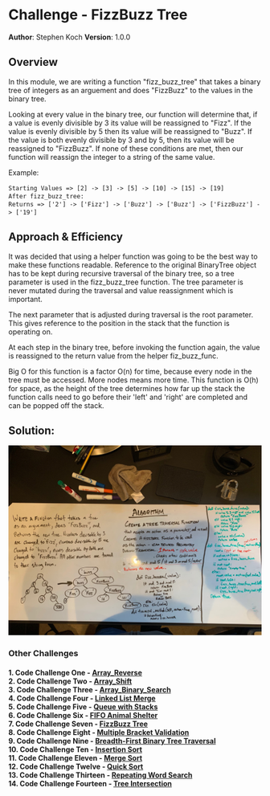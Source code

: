 # Challenge - FizzBuzz Tree

**Author**: Stephen Koch
**Version**: 1.0.0

## Overview
In this module, we are writing a function "fizz_buzz_tree" that takes a binary tree of integers as an arguement and does "FizzBuzz" to the values in the binary tree.

Looking at every value in the binary tree, our function will determine that, if a value is evenly divisible by 3 its value will be reassigned to "Fizz". If the value is evenly divisible by 5 then its value will be reassigned to "Buzz". If the value is both evenly divisible by 3 and by 5, then its value will be reassigned to "FizzBuzz". If none of these conditions are met, then our function will reassign the integer to a string of the same value.

Example:
```
Starting Values => [2] -> [3] -> [5] -> [10] -> [15] -> [19]
After fizz_buzz_tree:
Returns => ['2'] -> ['Fizz'] -> ['Buzz'] -> ['Buzz'] -> ['FizzBuzz'] -> ['19']
```


## Approach & Efficiency
It was decided that using a helper function was going to be the best way to make these functions readable. Reference to the original BinaryTree object has to be kept during recursive traversal of the binary tree, so a tree parameter is used in the fizz_buzz_tree function. The tree parameter is never mutated during the traversal and value reassignment which is important.

The next parameter that is adjusted during traversal is the root parameter. This gives reference to the position in the stack that the function is operating on.

At each step in the binary tree, before invoking the function again, the value is reassigned to the return value from the helper fiz_buzz_func. 

Big O for this function is a factor O(n) for time, because every node in the tree must be accessed. More nodes means more time. This function is O(h) for space, as the height of the tree determines how far up the stack the function calls need to go before their 'left' and 'right' are completed and can be popped off the stack. 
 
## Solution:
![fizz_buzz_tree](../../assets/fizz_buzz.jpeg)

### Other Challenges
#### 1. Code Challenge One - [Array_Reverse](https://github.com/kochsj/python-data-structures-and-algorithms/challenges/array_reverse.py)<br>2. Code Challenge Two - [Array_Shift](https://github.com/kochsj/python-data-structures-and-algorithms/challenges/array_shift)<br>3. Code Challenge Three - [Array_Binary_Search](https://github.com/kochsj/python-data-structures-and-algorithms/tree/master/challenges/array_binary_search)<br>4. Code Challenge Four - [Linked List Merge](https://github.com/kochsj/python-data-structures-and-algorithms/tree/master/challenges/ll_merge)<br>5. Code Challenge Five - [Queue with Stacks](https://github.com/kochsj/python-data-structures-and-algorithms/tree/master/challenges/queue_with_stacks)<br>6. Code Challenge Six - [FIFO Animal Shelter](https://github.com/kochsj/python-data-structures-and-algorithms/tree/master/challenges/fifo_animal_shelter)<br>7. Code Challenge Seven - [FizzBuzz Tree](https://github.com/kochsj/python-data-structures-and-algorithms/tree/master/challenges/fizz_buzz_tree)<br>8. Code Challenge Eight - [Multiple Bracket Validation](https://github.com/kochsj/python-data-structures-and-algorithms/tree/master/challenges/multi_bracket_validation)<br>9. Code Challenge Nine - [Breadth-First Binary Tree Traversal](https://github.com/kochsj/python-data-structures-and-algorithms/tree/master/challenges/breadth_first_tree)<br>10. Code Challenge Ten - [Insertion Sort](https://github.com/kochsj/python-data-structures-and-algorithms/tree/master/challenges/insertion_sort)<br>11. Code Challenge Eleven - [Merge Sort](https://github.com/kochsj/python-data-structures-and-algorithms/tree/master/challenges/merge_sort)<br>12. Code Challenge Twelve - [Quick Sort](https://github.com/kochsj/python-data-structures-and-algorithms/tree/master/challenges/quick_sort)<br>13. Code Challenge Thirteen - [Repeating Word Search](https://github.com/kochsj/python-data-structures-and-algorithms/tree/master/challenges/repeated_word)<br>14. Code Challenge Fourteen - [Tree Intersection](https://github.com/kochsj/python-data-structures-and-algorithms/tree/master/challenges/tree_intersection)


